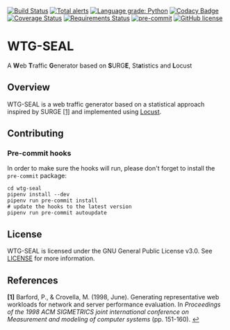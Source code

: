 [![Build Status](https://travis-ci.com/mchoji/wtg-seal.svg?branch=master)](https://travis-ci.com/mchoji/wtg-seal)
[![Total alerts](https://img.shields.io/lgtm/alerts/g/mchoji/wtg-seal.svg?logo=lgtm&logoWidth=18)](https://lgtm.com/projects/g/mchoji/wtg-seal/alerts/)
[![Language grade: Python](https://img.shields.io/lgtm/grade/python/g/mchoji/wtg-seal.svg?logo=lgtm&logoWidth=18)](https://lgtm.com/projects/g/mchoji/wtg-seal/context:python)
[![Codacy Badge](https://api.codacy.com/project/badge/Grade/09009dc4036a4b5c8b1e5d77fd5f31bf)](https://www.codacy.com/manual/mchoji/wtg-seal?utm_source=github.com&amp;utm_medium=referral&amp;utm_content=mchoji/wtg-seal&amp;utm_campaign=Badge_Grade)
[![Coverage Status](https://coveralls.io/repos/github/mchoji/wtg-seal/badge.svg?branch=master)](https://coveralls.io/github/mchoji/wtg-seal?branch=master)
[![Requirements Status](https://requires.io/github/mchoji/wtg-seal/requirements.svg?branch=master)](https://requires.io/github/mchoji/wtg-seal/requirements/?branch=master)
[![pre-commit](https://img.shields.io/badge/pre--commit-enabled-brightgreen?logo=pre-commit&logoColor=white)](https://github.com/pre-commit/pre-commit)
[![GitHub license](https://img.shields.io/github/license/mchoji/wtg-seal)](https://github.com/mchoji/wtg-seal/blob/master/LICENSE.txt)

# WTG-SEAL
A **W**eb **T**raffic **G**enerator based on **S**URG**E**, St**a**tistics and
**L**ocust

## Overview
WTG-SEAL is a web traffic generator based on a statistical approach inspired
by SURGE <span id="a1">[[1]](#f1)</span> and implemented using
[Locust](https://github.com/locustio/locust).

## Contributing

### Pre-commit hooks
In order to make sure the hooks will run, please don't forget to install the
`pre-commit` package:

```shell
cd wtg-seal
pipenv install --dev
pipenv run pre-commit install
# update the hooks to the latest version
pipenv run pre-commit autoupdate
```

## License
WTG-SEAL is licensed under the GNU General Public License v3.0.
See [LICENSE](LICENSE.txt) for more information.

## References
<b id="f1">[1]</b> Barford, P., & Crovella, M. (1998, June). Generating
representative web workloads for network and server performance evaluation.
In *Proceedings of the 1998 ACM SIGMETRICS joint international conference on
Measurement and modeling of computer systems* (pp. 151-160). [↩](#a1)

